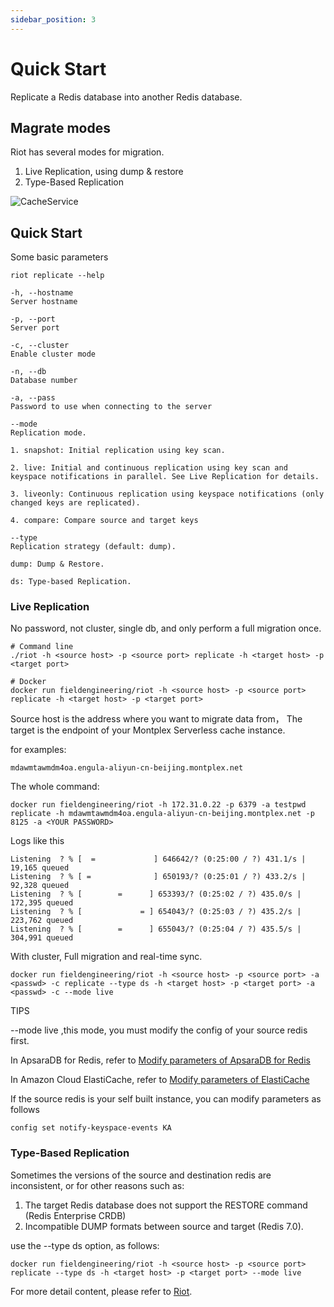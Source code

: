 ```yaml
---
sidebar_position: 3
---
```


# Quick Start
Replicate a Redis database into another Redis database. 

## Magrate modes

   Riot has several modes for migration.
1. Live Replication, using dump & restore 
2. Type-Based Replication

![CacheService](/docs/riot.jpg)

## Quick Start
Some basic parameters

   ``` shell
riot replicate --help

-h, --hostname
Server hostname

-p, --port
Server port

-c, --cluster
Enable cluster mode

-n, --db
Database number

-a, --pass
Password to use when connecting to the server

--mode
Replication mode.

1. snapshot: Initial replication using key scan.

2. live: Initial and continuous replication using key scan and keyspace notifications in parallel. See Live Replication for details.

3. liveonly: Continuous replication using keyspace notifications (only changed keys are replicated).

4. compare: Compare source and target keys

--type
Replication strategy (default: dump).

dump: Dump & Restore.

ds: Type-based Replication.
```

### Live Replication

No password, not cluster, single db, and only perform a full migration once.  

``` shell
# Command line
./riot -h <source host> -p <source port> replicate -h <target host> -p <target port>

# Docker
docker run fieldengineering/riot -h <source host> -p <source port> replicate -h <target host> -p <target port>
 ```

Source host is the address where you want to migrate data from， The target is the endpoint of your Montplex Serverless cache instance.

for examples:

```shell
mdawmtawmdm4oa.engula-aliyun-cn-beijing.montplex.net
```

The whole command:

```shell
docker run fieldengineering/riot -h 172.31.0.22 -p 6379 -a testpwd replicate -h mdawmtawmdm4oa.engula-aliyun-cn-beijing.montplex.net -p 8125 -a <YOUR PASSWORD>
```

Logs like this

```shell
Listening  ? % [  =             ] 646642/? (0:25:00 / ?) 431.1/s | 19,165 queued
Listening  ? % [ =              ] 650193/? (0:25:01 / ?) 433.2/s | 92,328 queued
Listening  ? % [        =      ] 653393/? (0:25:02 / ?) 435.0/s | 172,395 queued
Listening  ? % [             = ] 654043/? (0:25:03 / ?) 435.2/s | 223,762 queued
Listening  ? % [        =      ] 655043/? (0:25:04 / ?) 435.5/s | 304,991 queued
```

With cluster, Full migration and real-time sync.

 ``` shell
docker run fieldengineering/riot -h <source host> -p <source port> -a <passwd> -c replicate --type ds -h <target host> -p <target port> -a <passwd> -c --mode live
```

TIPS

--mode live ,this mode, you must modify the config of your source redis first. 

In ApsaraDB for Redis, refer to 
[Modify parameters of ApsaraDB for Redis](https://help.aliyun.com/zh/redis/user-guide/modify-the-values-of-parameters-for-an-instance)

In Amazon Cloud ElastiCache, refer to 
[Modify parameters of ElastiCache](https://docs.aws.amazon.com/zh_cn/AmazonElastiCache/latest/red-ug/ParameterGroups.Modifying.html)

If the source redis is your self built instance, you can modify parameters as follows

```shell
config set notify-keyspace-events KA
```


### Type-Based Replication   
Sometimes the versions of the source and destination redis are inconsistent, or for other reasons such as: 

1.   The target Redis database does not support the RESTORE command (Redis Enterprise CRDB)
2.   Incompatible DUMP formats between source and target (Redis 7.0).

use the --type ds option, as follows:

   ```shell
   docker run fieldengineering/riot -h <source host> -p <source port> replicate --type ds -h <target host> -p <target port> --mode live
   ```

   For more detail content, please refer to [Riot](https://developer.redis.com/riot/#_replicate_usage).
